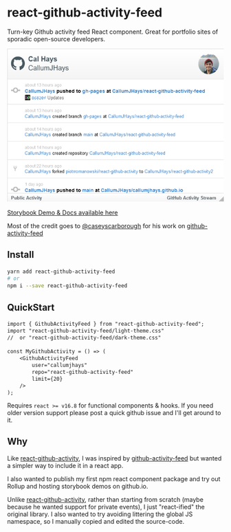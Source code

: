 # react-github-activity-feed

Turn-key Github activity feed React component. Great for portfolio sites of sporadic open-source developers.

![demo animation](demo.webp)

[Storybook Demo & Docs available here](https://callumjhays.github.io/react-github-activity-feed/?path=/docs/githubactivityfeed--primary)

Most of the credit goes to [@caseyscarborough](https://github.com/caseyscarborough) for his work on [github-activity-feed](https://github.com/caseyscarborough/github-activity-feed)

## Install

```bash
yarn add react-github-activity-feed
# or
npm i --save react-github-activity-feed
```

## QuickStart

```tsx
import { GithubActivityFeed } from "react-github-activity-feed";
import "react-github-activity-feed/light-theme.css"
//  or "react-github-activity-feed/dark-theme.css"

const MyGithubActivity = () => (
    <GithubActivityFeed
        user="callumjhays"
        repo="react-github-activity-feed"
        limit={20}
    />
);
```

Requires `react >= v16.8` for functional components & hooks. If you need older version support please post a quick github issue and I'll get around to it.

## Why
Like [react-github-activity](https://www.npmjs.com/package/react-github-activity),
I was inspired by [github-activity-feed](https://www.npmjs.com/package/github-activity-feed) but wanted a simpler way to include it in a react app.

I also wanted to publish my first npm react component package and try out Rollup and hosting storybook demos on github.io.

Unlike [react-github-activity](https://www.npmjs.com/package/react-github-activity),
rather than starting from scratch (maybe because he wanted support for private events), I just "react-ified" the original library. I also wanted to try avoiding littering the global JS namespace, so I manually copied and edited the source-code.